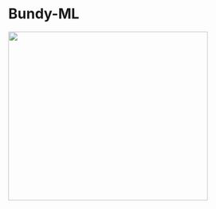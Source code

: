 # Bundy-ML

<img src="https://github.com/acheamponge/VERSUZ/blob/master/img/0.jpg" align="middle" height="340" width="400">
